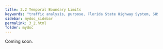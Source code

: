 ```yaml
---
title: 3.2 Temporal Boundary Limits
keywords: "traffic analysis, purpose, Florida State Highway System, SHS"
sidebar: mydoc_sidebar
permalink: 3_2.html
folder: mydoc
---
```


<p>
  Coming soon.
</p>